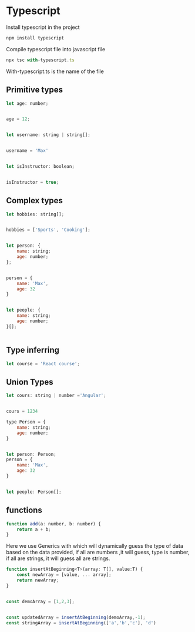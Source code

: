 # Typescript

Install typescript in the project

```javascript
npm install typescript
```

Compile typescript file into javascript file

```javascript
npx tsc with-typescript.ts
```

With-typescript.ts is the name of the file


## Primitive types

```javascript
let age: number;


age = 12;


let username: string | string[];


username = 'Max'


let isInstructor: boolean;


isInstructor = true;

```

## Complex types

```javascript
let hobbies: string[];


hobbies = ['Sports', 'Cooking'];


let person: {
    name: string;
    age: number;
};


person = {
    name: 'Max',
    age: 32
}


let people: {
    name: string;
    age: number;
}[];



```

## Type inferring

```javascript
let course = 'React course';

```

## Union Types

```javascript
let cours: string | number ='Angular';


cours = 1234

```

```javascript
type Person = {
    name: string;
    age: number;
}


let person: Person;
person = {
    name: 'Max',
    age: 32
}


let people: Person[];

```

## functions

```javascript
function add(a: number, b: number) {
    return a + b;
}

```

Here we use Generics with <T> which will dynamically guess the type of data based on the data provided, if all are numbers ,it will guess, type is number, if all are strings, it will guess all are strings.

```javascript
function insertAtBeginning<T>(array: T[], value:T) {
    const newArray = [value, ... array];
    return newArray;
}


const demoArray = [1,2,3];


const updatedArray = insertAtBeginning(demoArray,-1);
const stringArray = insertAtBeginning(['a','b','c'], 'd')

```
